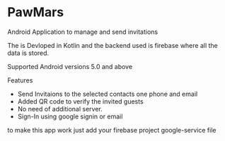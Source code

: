 # PawMars
Android Application to manage and send invitations


The is Devloped in Kotlin and the backend used is firebase where all the data is stored. 

Supported Android versions 5.0 and above

Features
- Send Invitaions to the selected contacts one phone and email
- Added QR code to verify the invited guests
- No need of additional server.
- Sign-In using google signin or email

to make this app work just add your firebase project google-service file

